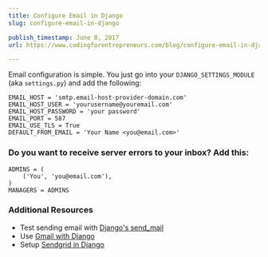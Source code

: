 ```yaml
---
title: Configure Email in Django
slug: configure-email-in-django

publish_timestamp: June 8, 2017
url: https://www.codingforentrepreneurs.com/blog/configure-email-in-django/

---
```


Email configuration is simple. You just go into your `DJANGO_SETTINGS_MODULE` (aka `settings.py`) and add the following:

```
EMAIL_HOST = 'smtp.email-host-provider-domain.com'
EMAIL_HOST_USER = 'yourusername@youremail.com'
EMAIL_HOST_PASSWORD = 'your password'
EMAIL_PORT = 587
EMAIL_USE_TLS = True
DEFAULT_FROM_EMAIL = 'Your Name <you@email.com>'
```

### Do you want to receive server errors to your inbox? Add this:
```
ADMINS = (
    ('You', 'you@email.com'),
)
MANAGERS = ADMINS
```


### Additional Resources
- Test sending email with [Django's send_mail](https://www.codingforentrepreneurs.com/blog/testing-email-in-django-with-send-mail/)
- Use [Gmail with Django](https://www.codingforentrepreneurs.com/blog/use-gmail-for-email-in-django/)
- Setup [Sendgrid in Django](https://www.codingforentrepreneurs.com/blog/sendgrid-email-settings-for-django/)